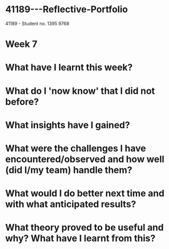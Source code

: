 # 41189---Reflective-Portfolio 

41189 - Student no. 1395 9768 
# Week 7

# What have I learnt this week? 


# What do I 'now know' that I did not before? 



# What insights have I gained? 

# What were the challenges I have encountered/observed and how well (did I/my team) handle them? 


# What would I do better next time and with what anticipated results? 


# What theory proved to be useful and why? What have I learnt from this? 

